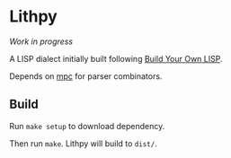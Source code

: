 # Lithpy

*Work in progress*

A LISP dialect initially built following [Build Your Own LISP](http://www.buildyourownlisp.com).

Depends on [mpc](https://github.com/orangeduck/mpc) for parser combinators.

## Build

Run `make setup` to download dependency.

Then run `make`. Lithpy will build to `dist/`.
